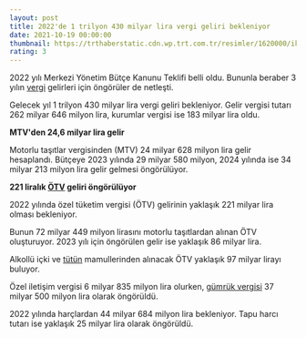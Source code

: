 ```yaml
--- 
layout: post
title: 2022'de 1 trilyon 430 milyar lira vergi geliri bekleniyor
date: 2021-10-19 00:00:00
thumbnail: https://trthaberstatic.cdn.wp.trt.com.tr/resimler/1620000/ikinci-el-otomobil-1621137.jpg
rating: 3
---
```

<p>
	2022 yılı Merkezi Yönetim Bütçe Kanunu Teklifi belli oldu. Bununla beraber 3 yılın <a href="https://www.trthaber.com/etiket/vergi/" target="_blank">vergi</a> gelirleri için öngörüler de netleşti.</p>
<p>
	Gelecek yıl 1 trilyon 430 milyar lira vergi geliri bekleniyor. Gelir vergisi tutarı 262 milyar 646 milyon lira, kurumlar vergisi ise 183 milyar lira oldu.</p>
<p>
	<strong>MTV'den 24,6 milyar lira gelir</strong></p>
<p>
	Motorlu taşıtlar vergisinden (MTV) 24 milyar 628 milyon lira gelir hesaplandı. Bütçeye 2023 yılında 29 milyar 580 milyon, 2024 yılında ise 34 milyar 213 milyon lira gelir gelmesi öngörülüyor.</p>
<p>
	<strong>221 liralık <a href="https://www.trthaber.com/etiket/otv/" target="_blank">ÖTV</a> geliri öngörülüyor</strong></p>
<p>
	2022 yılında özel tüketim vergisi (ÖTV) gelirinin yaklaşık 221 milyar lira olması bekleniyor.</p>
<p>
	Bunun 72 milyar 449 milyon lirasını motorlu taşıtlardan alınan ÖTV oluşturuyor. 2023 yılı için öngörülen gelir ise yaklaşık 86 milyar lira.</p>
<p>
	Alkollü içki ve <a href="https://www.trthaber.com/etiket/tutun/" target="_blank">tütün</a> mamullerinden alınacak ÖTV yaklaşık 97 milyar lirayı buluyor.</p>
<p>
	Özel iletişim vergisi 6 milyar 835 milyon lira olurken, <a href="https://www.trthaber.com/etiket/gumruk-vergisi/" target="_blank">gümrük vergisi</a> 37 milyar 500 milyon lira olarak öngörüldü.</p>
<p>
	2022 yılında harçlardan 44 milyar 684 milyon lira bekleniyor. Tapu harcı tutarı ise yaklaşık 25 milyar lira olarak öngörüldü.</p>